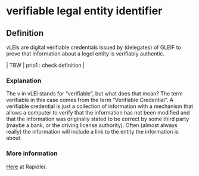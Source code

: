 # verifiable legal entity identifier
## Definition
vLEIs are digital verifiable credentials issued by (delegates) of GLEIF to prove that information about a legel entity is verifiably authentic.

| TBW  | prio1 : check definition |

### Explanation
The v in vLEI stands for “verifiable”, but what does that mean? The term verifiable in this case comes from the term “Verifiable Credential”. A verifiable credential is just a collection of information with a mechanism that allows a computer to verify that the information has not been modified and that the information was originally stated to be correct by some third party (maybe a bank, or the driving license authority). Often (almost always really) the information will include a link to the entity the information is about.

### More information
[Here](https://rapidlei.com/what-is-vlei/) at Rapidlei.
